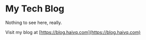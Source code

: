 My Tech Blog
============

Nothing to see here, really.

Visit my blog at [https://blog.haivq.com](https://blog.haivq.com)